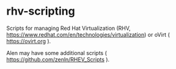 # rhv-scripting
Scripts for managing Red Hat Virtualization (RHV, https://www.redhat.com/en/technologies/virtualization) or oVirt ( https://ovirt.org ).

Alen may have some additional scripts ( https://github.com/zenln/RHEV_Scripts ).
